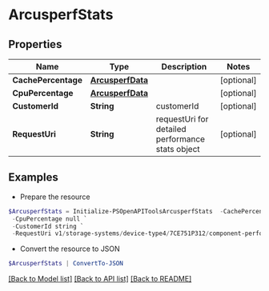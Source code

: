 # ArcusperfStats
## Properties

Name | Type | Description | Notes
------------ | ------------- | ------------- | -------------
**CachePercentage** | [**ArcusperfData**](ArcusperfData.md) |  | [optional] 
**CpuPercentage** | [**ArcusperfData**](ArcusperfData.md) |  | [optional] 
**CustomerId** | **String** | customerId | [optional] 
**RequestUri** | **String** | requestUri for detailed performance stats object | [optional] 

## Examples

- Prepare the resource
```powershell
$ArcusperfStats = Initialize-PSOpenAPIToolsArcusperfStats  -CachePercentage null `
 -CpuPercentage null `
 -CustomerId string `
 -RequestUri v1/storage-systems/device-type4/7CE751P312/component-performance-statistics
```

- Convert the resource to JSON
```powershell
$ArcusperfStats | ConvertTo-JSON
```

[[Back to Model list]](../README.md#documentation-for-models) [[Back to API list]](../README.md#documentation-for-api-endpoints) [[Back to README]](../README.md)

